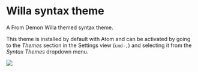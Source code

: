 # Willa syntax theme

A From Demon Willa themed syntax theme.

This theme is installed by default with Atom and can be activated by going to
the _Themes_ section in the Settings view (`cmd-,`) and selecting it from the
_Syntax Themes_ dropdown menu.

![](https://f.cloud.github.com/assets/671378/2264549/f49e9bf2-9e73-11e3-9329-e2d59dd1b119.png)
